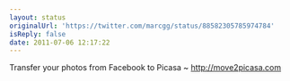 ```yaml
---
layout: status
originalUrl: 'https://twitter.com/marcgg/status/88582305785974784'
isReply: false
date: 2011-07-06 12:17:22
---
```


Transfer your photos from Facebook to Picasa ~ http://move2picasa.com
